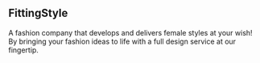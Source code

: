 ## FittingStyle 
A fashion company that develops and delivers female styles at your wish! By bringing your fashion ideas to life with a full design service at our fingertip.
